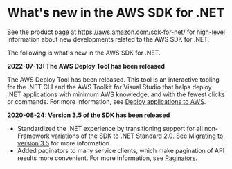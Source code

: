# What's new in the AWS SDK for \.NET<a name="whats-new"></a>

See the product page at [https://aws\.amazon\.com/sdk\-for\-net/](https://aws.amazon.com/sdk-for-net/) for high\-level information about new developments related to the AWS SDK for \.NET\.

The following is what's new in the AWS SDK for \.NET\.

**2022\-07\-13: The AWS Deploy Tool has been released**

The AWS Deploy Tool has been released\. This tool is an interactive tooling for the \.NET CLI and the AWS Toolkit for Visual Studio that helps deploy \.NET applications with minimum AWS knowledge, and with the fewest clicks or commands\. For more information, see [Deploy applications to AWS](deploying.md)\.

**2020\-08\-24: Version 3\.5 of the SDK has been released**
+ Standardized the \.NET experience by transitioning support for all non\-Framework variations of the SDK to \.NET Standard 2\.0\. See [Migrating to version 3\.5](net-dg-v35.md) for more information\.
+ Added paginators to many service clients, which make pagination of API results more convenient\. For more information, see [Paginators](paginators.md)\.